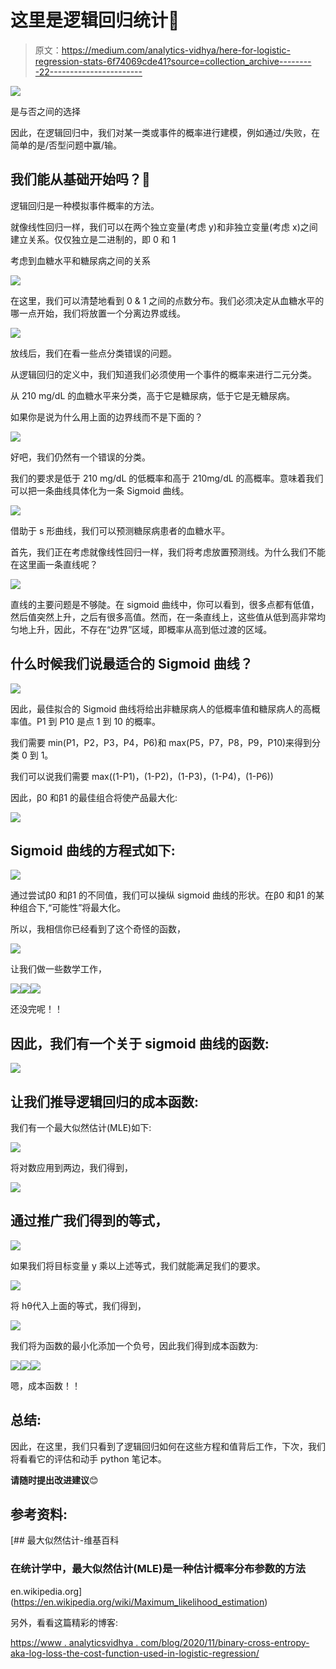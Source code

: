 # 这里是逻辑回归统计🤨

> 原文：<https://medium.com/analytics-vidhya/here-for-logistic-regression-stats-6f74069cde41?source=collection_archive---------22----------------------->

![](img/d9f8a3f7408dd7691f1448df976effb2.png)

是与否之间的选择

因此，在逻辑回归中，我们对某一类或事件的概率进行建模，例如通过/失败，在简单的是/否型问题中赢/输。

## 我们能从基础开始吗？🧐

逻辑回归是一种模拟事件概率的方法。

就像线性回归一样，我们可以在两个独立变量(考虑 y)和非独立变量(考虑 x)之间建立关系。仅仅独立是二进制的，即 0 和 1

考虑到血糖水平和糖尿病之间的关系

![](img/9cb4631dc2240f19c4f3ab490056a5e3.png)

在这里，我们可以清楚地看到 0 & 1 之间的点数分布。我们必须决定从血糖水平的哪一点开始，我们将放置一个分离边界或线。

![](img/16e958d1dda81b94c8b59b12ae439878.png)

放线后，我们在看一些点分类错误的问题。

从逻辑回归的定义中，我们知道我们必须使用一个事件的概率来进行二元分类。

从 210 mg/dL 的血糖水平来分类，高于它是糖尿病，低于它是无糖尿病。

如果你是说为什么用上面的边界线而不是下面的？

![](img/d978c732dec85765584d54af38dcd1ad.png)

好吧，我们仍然有一个错误的分类。

我们的要求是低于 210 mg/dL 的低概率和高于 210mg/dL 的高概率。意味着我们可以把一条曲线具体化为一条 Sigmoid 曲线。

![](img/588ae61de30e0a08255c49f34686400e.png)

借助于 s 形曲线，我们可以预测糖尿病患者的血糖水平。

首先，我们正在考虑就像线性回归一样，我们将考虑放置预测线。为什么我们不能在这里画一条直线呢？

![](img/eed77eb74c5f7bffe67061ba2235806c.png)

直线的主要问题是不够陡。在 sigmoid 曲线中，你可以看到，很多点都有低值，然后值突然上升，之后有很多高值。然而，在一条直线上，这些值从低到高非常均匀地上升，因此，不存在“边界”区域，即概率从高到低过渡的区域。

## 什么时候我们说最适合的 Sigmoid 曲线？

![](img/2147e48fde01c843a8ecac19edc58d47.png)

因此，最佳拟合的 Sigmoid 曲线将给出非糖尿病人的低概率值和糖尿病人的高概率值。P1 到 P10 是点 1 到 10 的概率。

我们需要 min(P1，P2，P3，P4，P6)和 max(P5，P7，P8，P9，P10)来得到分类 0 到 1。

我们可以说我们需要 max((1-P1)，(1-P2)，(1-P3)，(1-P4)，(1-P6))

因此，β0 和β1 的最佳组合将使产品最大化:

![](img/4b5103f47566efcbd4cf658d8513b2f4.png)

## Sigmoid 曲线的方程式如下:

![](img/9ff4c06890539e47c4b953c54824dea6.png)

通过尝试β0 和β1 的不同值，我们可以操纵 sigmoid 曲线的形状。在β0 和β1 的某种组合下,“可能性”将最大化。

所以，我相信你已经看到了这个奇怪的函数，

![](img/f620d930b3b9dd3b48d5d51a602de164.png)

让我们做一些数学工作，

![](img/2c6e7172a040f9e13a4da4281685f4c9.png)![](img/9e9ddb654b9f55e3762d9de7c4febec7.png)![](img/9b11d9de4b37c008d79b5758e45d3a43.png)

还没完呢！！

## 因此，我们有一个关于 sigmoid 曲线的函数:

![](img/8aa062ce9982bf526937633f6035434d.png)

## 让我们推导逻辑回归的成本函数:

我们有一个最大似然估计(MLE)如下:

![](img/c18e46d9cbce1b601e29454fc3736489.png)

将对数应用到两边，我们得到，

![](img/2a53da3481065cfd9eea7c4abc4ce472.png)

## 通过推广我们得到的等式，

![](img/1c982a93546bd01c4021512b7f54c6aa.png)

如果我们将目标变量 y 乘以上述等式，我们就能满足我们的要求。

![](img/86047accf6e63c6b6ef0b010c4aa8acd.png)

将 hθ代入上面的等式，我们得到，

![](img/fa17e3bc629e0304f711635f4e3c3513.png)

我们将为函数的最小化添加一个负号，因此我们得到成本函数为:

![](img/618a023abaaee5e82ae54e597b296fb3.png)![](img/95884053ee18bdb1d2b93cc54cce1bfc.png)![](img/73d3f03711cdb9627bece3182e92dddd.png)

嗯，成本函数！！

## 总结:

因此，在这里，我们只看到了逻辑回归如何在这些方程和值背后工作，下次，我们将看看它的评估和动手 python 笔记本。

**请随时提出改进建议**😊

## 参考资料:

[](https://en.wikipedia.org/wiki/Maximum_likelihood_estimation) [## 最大似然估计-维基百科

### 在统计学中，最大似然估计(MLE)是一种估计概率分布参数的方法

en.wikipedia.org](https://en.wikipedia.org/wiki/Maximum_likelihood_estimation) 

另外，看看这篇精彩的博客:

[https://www . analyticsvidhya . com/blog/2020/11/binary-cross-entropy-aka-log-loss-the-cost-function-used-in-logistic-regression/](https://www.analyticsvidhya.com/blog/2020/11/binary-cross-entropy-aka-log-loss-the-cost-function-used-in-logistic-regression/)